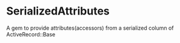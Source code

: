 SerializedAttributes
====================

A gem to provide attributes(accessors) from a serialized column of ActiveRecord::Base